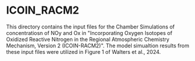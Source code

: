 # ICOIN_RACM2
 This directory contains the input files for the Chamber Simulations of concentratiosn of NOy and Ox in "Incorporating Oxygen Isotopes of Oxidized Reactive Nitrogen in the Regional Atmospheric Chemistry Mechanism, Version 2 (ICOIN-RACM2)".  The model simualtion results from these input files were utilized in Figure 1 of Walters et al., 2024.
